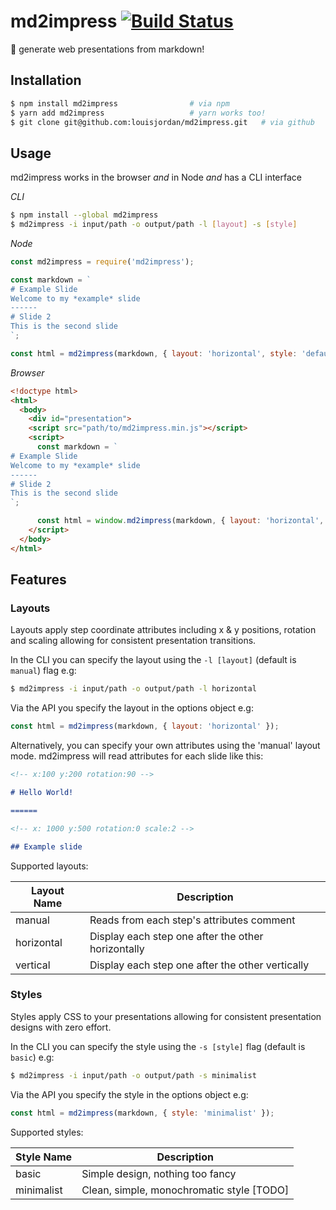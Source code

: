 # md2impress [![Build Status](https://travis-ci.com/louisjordan/md2impress.svg?token=tF3yA5qbRRzsfTPZf6ue&branch=master)](https://travis-ci.com/louisjordan/md2impress)

:pencil: generate web presentations from markdown!

## Installation

```bash
$ npm install md2impress 				# via npm
$ yarn add md2impress					# yarn works too!
$ git clone git@github.com:louisjordan/md2impress.git 	# via github
```

## Usage

md2impress works in the browser _and_ in Node _and_ has a CLI interface

*CLI*

```bash
$ npm install --global md2impress
$ md2impress -i input/path -o output/path -l [layout] -s [style]
```

*Node*

```javascript
const md2impress = require('md2impress');

const markdown = `
# Example Slide
Welcome to my *example* slide
------
# Slide 2
This is the second slide
`;

const html = md2impress(markdown, { layout: 'horizontal', style: 'default' });
```

*Browser*

```html
<!doctype html>
<html>
  <body>
    <div id="presentation">
    <script src="path/to/md2impress.min.js"></script>
    <script>
      const markdown = `
# Example Slide
Welcome to my *example* slide
------
# Slide 2
This is the second slide
`;

      const html = window.md2impress(markdown, { layout: 'horizontal', style: 'default' });
    </script>
  </body>
</html>
```

## Features

### Layouts

Layouts apply step coordinate attributes including x & y positions, rotation and
scaling allowing for consistent presentation transitions.

In the CLI you can specify the layout using the `-l [layout]` (default is
`manual`) flag e.g:

```bash
$ md2impress -i input/path -o output/path -l horizontal
```

Via the API you specify the layout in the options object e.g:

```javascript
const html = md2impress(markdown, { layout: 'horizontal' });
```

Alternatively, you can specify your own attributes using the 'manual' layout
mode. md2impress will read attributes for each slide like this:

```markdown
<!-- x:100 y:200 rotation:90 -->

# Hello World!

======

<!-- x: 1000 y:500 rotation:0 scale:2 -->

## Example slide
```

Supported layouts:

| Layout Name | Description                                        |
| ----------- | -------------------------------------------------- |
| manual      | Reads from each step's attributes comment          |
| horizontal  | Display each step one after the other horizontally |
| vertical    | Display each step one after the other vertically   |

### Styles

Styles apply CSS to your presentations allowing for consistent presentation
designs with zero effort.

In the CLI you can specify the style using the `-s [style]` flag (default is
`basic`) e.g:

```bash
$ md2impress -i input/path -o output/path -s minimalist
```

Via the API you specify the style in the options object e.g:

```javascript
const html = md2impress(markdown, { style: 'minimalist' });
```

Supported styles:

| Style Name | Description                               |
| ---------- | ----------------------------------------- |
| basic      | Simple design, nothing too fancy          |
| minimalist | Clean, simple, monochromatic style [TODO] |
